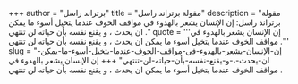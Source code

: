 +++
author = "برتراند راسل"
title = "مقولة برتراند راسل"
description = "مقولة برتراند راسل: إن الإنسان يشعر بالهدوء في مواقف الخوف عندما يتخيل أسوء ما يمكن ان يحدث ، و يقنع نفسه بأن حياته لن تنتهي ."
quote = '''إن الإنسان يشعر بالهدوء في مواقف الخوف عندما يتخيل أسوء ما يمكن ان يحدث ، و يقنع نفسه بأن حياته لن تنتهي .'''
slug = "إن-الإنسان-يشعر-بالهدوء-في-مواقف-الخوف-عندما-يتخيل-أسوء-ما-يمكن-ان-يحدث-،-و-يقنع-نفسه-بأن-حياته-لن-تنتهي"
+++
إن الإنسان يشعر بالهدوء في مواقف الخوف عندما يتخيل أسوء ما يمكن ان يحدث ، و يقنع نفسه بأن حياته لن تنتهي .
